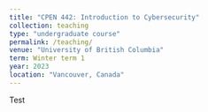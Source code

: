 ```yaml
---
title: "CPEN 442: Introduction to Cybersecurity"
collection: teaching
type: "undergraduate course"
permalink: /teaching/
venue: "University of British Columbia"
term: Winter term 1
year: 2023
location: "Vancouver, Canada"
---
```


Test
